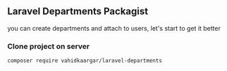 ## Laravel Departments Packagist
you can create departments and attach to users, let's start to get it better

### Clone project on server
```bash
composer require vahidkaargar/laravel-departments
```



